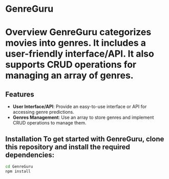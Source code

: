 # GenreGuru

# Overview GenreGuru categorizes movies into genres. It includes a user-friendly interface/API. It also supports CRUD operations for managing an array of genres.

## Features

- **User Interface/API**: Provide an easy-to-use interface or API for accessing genre predictions.
- **Genres Management**: Use an array to store genres and implement CRUD operations to manage them.

## Installation To get started with GenreGuru, clone this repository and install the required dependencies:

```bash git clone https://github.com/JosaphatMurhabazi/GenreGuru
cd GenreGuru
npm install
```
